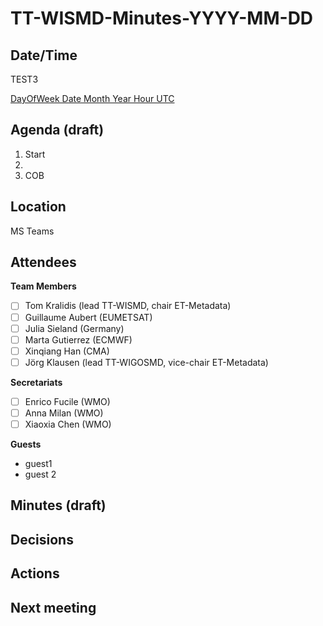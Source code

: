 # TT-WISMD-Minutes-YYYY-MM-DD
## Date/Time
TEST3

[DayOfWeek Date Month Year Hour UTC](https://www.timeanddate.com/worldclock/meetingdetails.html)

## Agenda (draft)

1.  Start
1.
1.  COB

## Location

MS Teams

## Attendees

**Team Members**
* [ ] Tom Kralidis (lead TT-WISMD, chair ET-Metadata)
* [ ] Guillaume Aubert (EUMETSAT)
* [ ] Julia Sieland (Germany)
* [ ] Marta Gutierrez (ECMWF)
* [ ] Xinqiang Han (CMA)
* [ ] Jörg Klausen (lead TT-WIGOSMD, vice-chair ET-Metadata)

**Secretariats**

* [ ] Enrico Fucile (WMO)
* [ ] Anna Milan (WMO)
* [ ] Xiaoxia Chen (WMO)

**Guests**
* guest1
* guest 2

## Minutes (draft)

## Decisions

## Actions

## Next meeting